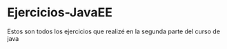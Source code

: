# Ejercicios-JavaEE
Estos son todos los ejercicios que realizé en la segunda parte del curso de java
